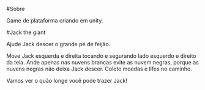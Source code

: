 #Sobre

Game de plataforma criando em unity.


#Jack the giant


Ajude Jack descer o grande pé de feijão.

Move Jack esquerda e direita tocando e segurando lado esquerdo e direito da tela.
Ande apenas nas nuvens brancas evite as nuvem negras, porque as nuvens negras não deixa Jack descer.
Colete moedas e lifes no caminho.

Vamos ver o quão longe você pode trazer Jack!